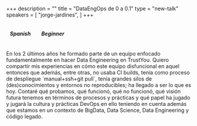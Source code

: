 +++
description = ""
title = "DataEngOps de 0 a 0.1"
type = "new-talk"
speakers = [
        "jorge-jardines",
]
+++
<p></p>
<i class="fa fa-language fa-lg"></i><h5 style="display: inline-block; margin-left: 10px;">Spanish</h5>
<i class="fa fa-bar-chart fa-lg" style="margin-left: 15px;"></i><h5 style="display: inline-block; margin-left: 10px;">Beginner</h5>
<p></p>
En los 2 últimos años he formado parte de un equipo enfocado fundamentalmente en hacer Data Engineering en TrustYou. Quiero compartir mis experiencias en cómo este equipo disfuncional en aquel entonces que además, entre otras, no usaba CI builds, tenía como proceso de despliegue `manual+ssh+git pull`, tenía grandes silos de (des)conocimientos y entornos no reproducibles; ha llegado a ser lo que es hoy. Contaré qué probamos, qué funcionó, qué no funcionó, qué visión futura tenemos en términos de procesos y prácticas y qué papel ha jugado y jugará la cultura y prácticas DevOps en ello teniendo en cuenta además que estamos en un contexto de BigData, Data Science, Data Engineering y código legado.